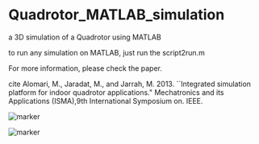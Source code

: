 # Quadrotor_MATLAB_simulation
a 3D simulation of a Quadrotor using MATLAB

to run any simulation on MATLAB, just run the script2run.m

For more information, please check the paper.

cite
Alomari, M., Jaradat, M., and Jarrah, M. 2013. ``Integrated simulation platform for indoor quadrotor applications." Mechatronics and its Applications (ISMA),9th International Symposium on. IEEE.


![marker](https://raw.githubusercontent.com/OMARI1988/Quadrotor_MATLAB_simulation/master/doc/quadrotor1.png)

![marker](https://raw.githubusercontent.com/OMARI1988/Quadrotor_MATLAB_simulation/master/doc/quadrotor2.png)
